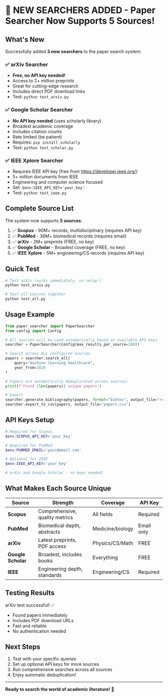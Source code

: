 # 🎉 NEW SEARCHERS ADDED - Paper Searcher Now Supports 5 Sources!

## What's New

Successfully added **3 new searchers** to the paper search system:

### ✅ arXiv Searcher
- **Free, no API key needed!**
- Access to 2+ million preprints
- Great for cutting-edge research
- Includes direct PDF download links
- Test: `python test_arxiv.py`

### ✅ Google Scholar Searcher  
- **No API key needed** (uses scholarly library)
- Broadest academic coverage
- Includes citation counts
- Rate limited (be patient)
- Requires: `pip install scholarly`
- Test: `python test_scholar.py`

### ✅ IEEE Xplore Searcher
- Requires IEEE API key (free from https://developer.ieee.org/)
- 5+ million documents from IEEE
- Engineering and computer science focused
- Set: `$env:IEEE_API_KEY='your_key'`
- Test: `python test_ieee.py`

## Complete Source List

The system now supports **5 sources**:

1. ✅ **Scopus** - 90M+ records, multidisciplinary (requires API key)
2. ✅ **PubMed** - 36M+ biomedical records (requires email)
3. ✅ **arXiv** - 2M+ preprints (FREE, no key)
4. ✅ **Google Scholar** - Broadest coverage (FREE, no key)
5. ✅ **IEEE Xplore** - 5M+ engineering/CS records (requires API key)

## Quick Test

```bash
# Test arXiv (works immediately, no setup!)
python test_arxiv.py

# Test all sources together
python test_all.py
```

## Usage Example

```python
from paper_searcher import PaperSearcher
from config import Config

# All sources will be used automatically based on available API keys
searcher = PaperSearcher(Config(max_results_per_source=100))

# Search across ALL configured sources
papers = searcher.search_all(
    query="machine learning healthcare",
    year_from=2020
)

# Papers are automatically deduplicated across sources!
print(f"Found {len(papers)} unique papers")

# Export
searcher.generate_bibliography(papers, format="bibtex", output_file="refs.bib")
searcher.export_to_csv(papers, output_file="papers.csv")
```

## API Keys Setup

```powershell
# Required for Scopus
$env:SCOPUS_API_KEY='your_key'

# Required for PubMed  
$env:PUBMED_EMAIL='your@email.com'

# Optional for IEEE
$env:IEEE_API_KEY='your_key'

# arXiv and Google Scholar - no keys needed!
```

## What Makes Each Source Unique

| Source | Strength | Coverage | API Key |
|--------|----------|----------|---------|
| **Scopus** | Comprehensive, quality metrics | All fields | Required |
| **PubMed** | Biomedical depth, abstracts | Medicine/biology | Email only |
| **arXiv** | Latest preprints, PDF access | Physics/CS/Math | FREE |
| **Google Scholar** | Broadest, includes books | Everything | FREE |
| **IEEE** | Engineering depth, standards | Engineering/CS | Required |

## Testing Results

arXiv test successful! ✅
- Found papers immediately
- Includes PDF download URLs
- Fast and reliable
- No authentication needed

## Next Steps

1. Test with your specific queries
2. Set up optional API keys for more sources
3. Run comprehensive searches across all sources
4. Enjoy automatic deduplication!

---

**Ready to search the world of academic literature!** 🚀
